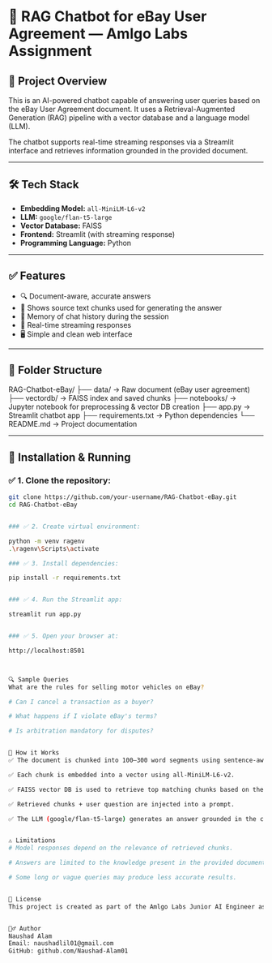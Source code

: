 # 📄 RAG Chatbot for eBay User Agreement — Amlgo Labs Assignment

## 🚀 Project Overview

This is an AI-powered chatbot capable of answering user queries based on the eBay User Agreement document. It uses a Retrieval-Augmented Generation (RAG) pipeline with a vector database and a language model (LLM).

The chatbot supports real-time streaming responses via a Streamlit interface and retrieves information grounded in the provided document.

---

## 🛠️ Tech Stack

- **Embedding Model:** `all-MiniLM-L6-v2`
- **LLM:** `google/flan-t5-large`
- **Vector Database:** FAISS
- **Frontend:** Streamlit (with streaming response)
- **Programming Language:** Python

---

## ✅ Features

- 🔍 Document-aware, accurate answers
- 🔗 Shows source text chunks used for generating the answer
- 🧠 Memory of chat history during the session
- 🚀 Real-time streaming responses
- 🖥️ Simple and clean web interface

---

## 📁 Folder Structure

RAG-Chatbot-eBay/
├── data/ → Raw document (eBay user agreement)
├── vectordb/ → FAISS index and saved chunks
├── notebooks/ → Jupyter notebook for preprocessing & vector DB creation
├── app.py → Streamlit chatbot app
├── requirements.txt → Python dependencies
└── README.md → Project documentation

---

## 🔧 Installation & Running

### ✅ 1. Clone the repository:

```bash
git clone https://github.com/your-username/RAG-Chatbot-eBay.git
cd RAG-Chatbot-eBay


### ✅ 2. Create virtual environment:

python -m venv ragenv
.\ragenv\Scripts\activate

### ✅ 3. Install dependencies:

pip install -r requirements.txt


### ✅ 4. Run the Streamlit app:

streamlit run app.py


### ✅ 5. Open your browser at:

http://localhost:8501



🔍 Sample Queries
What are the rules for selling motor vehicles on eBay?

# Can I cancel a transaction as a buyer?

# What happens if I violate eBay's terms?

# Is arbitration mandatory for disputes?


🧠 How it Works
✅ The document is chunked into 100–300 word segments using sentence-aware splitting.

✅ Each chunk is embedded into a vector using all-MiniLM-L6-v2.

✅ FAISS vector DB is used to retrieve top matching chunks based on the user query.

✅ Retrieved chunks + user question are injected into a prompt.

✅ The LLM (google/flan-t5-large) generates an answer grounded in the context.


⚠️ Limitations
# Model responses depend on the relevance of retrieved chunks.

# Answers are limited to the knowledge present in the provided document.

# Some long or vague queries may produce less accurate results.


📜 License
This project is created as part of the Amlgo Labs Junior AI Engineer assignment.


🙋‍♂️ Author
Naushad Alam
Email: naushadlil01@gmail.com
GitHub: github.com/Naushad-Alam01



```

